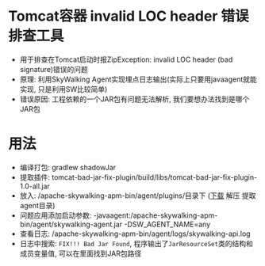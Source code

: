 # Tomcat容器 invalid LOC header 错误排查工具

* 用于排查在Tomcat启动时报ZipException: invalid LOC header (bad signature)错误的问题
* 原理: 利用SkyWalking Agent实现埋点日志输出(实际上只要用javaagent就能实现, 只是利用SW比较简单)
* 错误原因: 工程依赖的一个JAR包有问题无法解析, 我们要想办法找到是哪个JAR包

# 用法

* 编译打包: gradlew shadowJar
* 提取插件: tomcat-bad-jar-fix-plugin/build/libs/tomcat-bad-jar-fix-plugin-1.0-all.jar
* 放入: <Your-Path>/apache-skywalking-apm-bin/agent/plugins/目录下 ([下载](http://skywalking.apache.org/downloads/) 解压 提取agent目录)
* 问题应用添加启动参数: -javaagent:<Your-Path>/apache-skywalking-apm-bin/agent/skywalking-agent.jar -DSW_AGENT_NAME=any
* 查看日志: <Your-Path>/apache-skywalking-apm-bin/agent/logs/skywalking-api.log
* 日志中搜索: `FIX!!! Bad Jar Found`, 程序输出了`JarResourceSet`类的结构和成员变量值, 可以在里面找到JAR包路径
